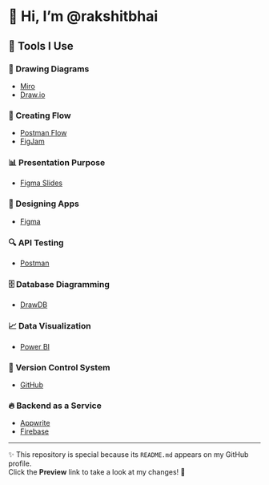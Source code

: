 # 👋 Hi, I’m @rakshitbhai  

## 🚀 Tools I Use  

### 🎨 Drawing Diagrams  
- [Miro](https://miro.com/)  
- [Draw.io](https://app.diagrams.net/)  

### 🔄 Creating Flow  
- [Postman Flow](https://www.postman.com/product/flows/)  
- [FigJam](https://help.figma.com/hc/en-us/articles/24005082123159-Create-and-manage-pages-in-FigJam)  

### 📊 Presentation Purpose  
- [Figma Slides](https://help.figma.com/hc/en-us/articles/24170630629911-Explore-Figma-Slides)  

### 🎨 Designing Apps  
- [Figma](https://www.figma.com/)  

### 🔍 API Testing  
- [Postman](https://www.postman.com)  

### 🗄️ Database Diagramming  
- [DrawDB](https://www.drawdb.app/)  

### 📈 Data Visualization  
- [Power BI](https://www.microsoft.com/en-us/power-platform/products/power-bi)  

### 🔧 Version Control System  
- [GitHub](https://www.github.com/)  

### 🔥 Backend as a Service  
- [Appwrite](https://appwrite.io/)  
- [Firebase](https://firebase.google.com/)  

---

✨ This repository is special because its `README.md` appears on my GitHub profile.  
Click the **Preview** link to take a look at my changes! 🚀  

